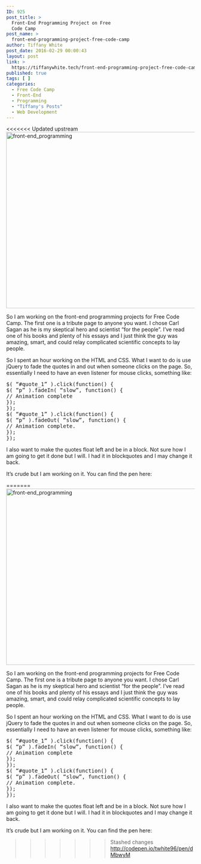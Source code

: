 ```yaml
---
ID: 925
post_title: >
  Front-End Programming Project on Free
  Code Camp
post_name: >
  front-end-programming-project-free-code-camp
author: Tiffany White
post_date: 2016-02-29 00:00:43
layout: post
link: >
  https://tiffanywhite.tech/front-end-programming-project-free-code-camp/
published: true
tags: [ ]
categories:
  - Free Code Camp
  - Front-End
  - Programming
  - "Tiffany's Posts"
  - Web Development
---
```

<<<<<<< Updated upstream
<img class="aligncenter" src="http://helloburgh.me/wp-content/uploads/2016/02/carl_sagan.jpg" alt="front-end_programming" width="624" height="471" />

So I am working on the front-end programming projects for Free Code Camp. The first one is a tribute page to anyone you want. I chose Carl Sagan as he is my skeptical hero and scientist “for the people”. I’ve read one of his books and plenty of his essays and I just think the guy was amazing, smart, and could relay complicated scientific concepts to lay people.

So I spent an hour working on the HTML and CSS. What I want to do is use jQuery to fade the quotes in and out when someone clicks on the page. So, essentially I need to have an even listener for mouse clicks, something like:
<pre class="lang:javascript decode:1 ">$( “#quote_1” ).click(function() {
$( “p” ).fadeIn( “slow”, function() {
// Animation complete
});
});
$( “#quote_1” ).click(function() {
$( “p” ).fadeOut( “slow”, function() {
// Animation complete.
});
});
</pre>
I also want to make the quotes float left and be in a block. Not sure how I am going to get it done but I will. I had it in blockquotes and I may change it back.

It’s crude but I am working on it. You can find the pen here:

=======
<img class="aligncenter" src="http://helloburgh.me/wp-content/uploads/2016/02/carl_sagan.jpg" alt="front-end_programming" width="624" height="471" />

So I am working on the front-end programming projects for Free Code Camp. The first one is a tribute page to anyone you want. I chose Carl Sagan as he is my skeptical hero and scientist “for the people”. I’ve read one of his books and plenty of his essays and I just think the guy was amazing, smart, and could relay complicated scientific concepts to lay people.

So I spent an hour working on the HTML and CSS. What I want to do is use jQuery to fade the quotes in and out when someone clicks on the page. So, essentially I need to have an even listener for mouse clicks, something like:
<pre class="lang:javascript decode:1 ">$( “#quote_1” ).click(function() {
$( “p” ).fadeIn( “slow”, function() {
// Animation complete
});
});
$( “#quote_1” ).click(function() {
$( “p” ).fadeOut( “slow”, function() {
// Animation complete.
});
});
</pre>
I also want to make the quotes float left and be in a block. Not sure how I am going to get it done but I will. I had it in blockquotes and I may change it back.

It’s crude but I am working on it. You can find the pen here:

>>>>>>> Stashed changes
http://codepen.io/twhite96/pen/dMbwyM